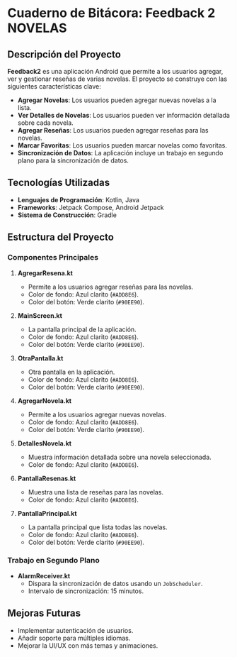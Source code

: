 # Cuaderno de Bitácora: Feedback 2 NOVELAS

## Descripción del Proyecto

**Feedback2** es una aplicación Android que  permite a los usuarios agregar, ver y gestionar reseñas de varias novelas. El proyecto se construye con las siguientes características clave:

- **Agregar Novelas**: Los usuarios pueden agregar nuevas novelas a la lista.
- **Ver Detalles de Novelas**: Los usuarios pueden ver información detallada sobre cada novela.
- **Agregar Reseñas**: Los usuarios pueden agregar reseñas para las novelas.
- **Marcar Favoritas**: Los usuarios pueden marcar novelas como favoritas.
- **Sincronización de Datos**: La aplicación incluye un trabajo en segundo plano para la sincronización de datos.

## Tecnologías Utilizadas

- **Lenguajes de Programación**: Kotlin, Java
- **Frameworks**: Jetpack Compose, Android Jetpack
- **Sistema de Construcción**: Gradle

## Estructura del Proyecto

### Componentes Principales

1. **AgregarResena.kt**
   - Permite a los usuarios agregar reseñas para las novelas.
   - Color de fondo: Azul clarito (`#ADD8E6`).
   - Color del botón: Verde clarito (`#90EE90`).

2. **MainScreen.kt**
   - La pantalla principal de la aplicación.
   - Color de fondo: Azul clarito (`#ADD8E6`).
   - Color del botón: Verde clarito (`#90EE90`).

3. **OtraPantalla.kt**
   - Otra pantalla en la aplicación.
   - Color de fondo: Azul clarito (`#ADD8E6`).
   - Color del botón: Verde clarito (`#90EE90`).

4. **AgregarNovela.kt**
   - Permite a los usuarios agregar nuevas novelas.
   - Color de fondo: Azul clarito (`#ADD8E6`).
   - Color del botón: Verde clarito (`#90EE90`).

5. **DetallesNovela.kt**
   - Muestra información detallada sobre una novela seleccionada.
   - Color de fondo: Azul clarito (`#ADD8E6`).

6. **PantallaResenas.kt**
   - Muestra una lista de reseñas para las novelas.
   - Color de fondo: Azul clarito (`#ADD8E6`).

7. **PantallaPrincipal.kt**
   - La pantalla principal que lista todas las novelas.
   - Color de fondo: Azul clarito (`#ADD8E6`).
   - Color del botón: Verde clarito (`#90EE90`).

### Trabajo en Segundo Plano

- **AlarmReceiver.kt**
  - Dispara la sincronización de datos usando un `JobScheduler`.
  - Intervalo de sincronización: 15 minutos.

## Mejoras Futuras

- Implementar autenticación de usuarios.
- Añadir soporte para múltiples idiomas.
- Mejorar la UI/UX con más temas y animaciones.
